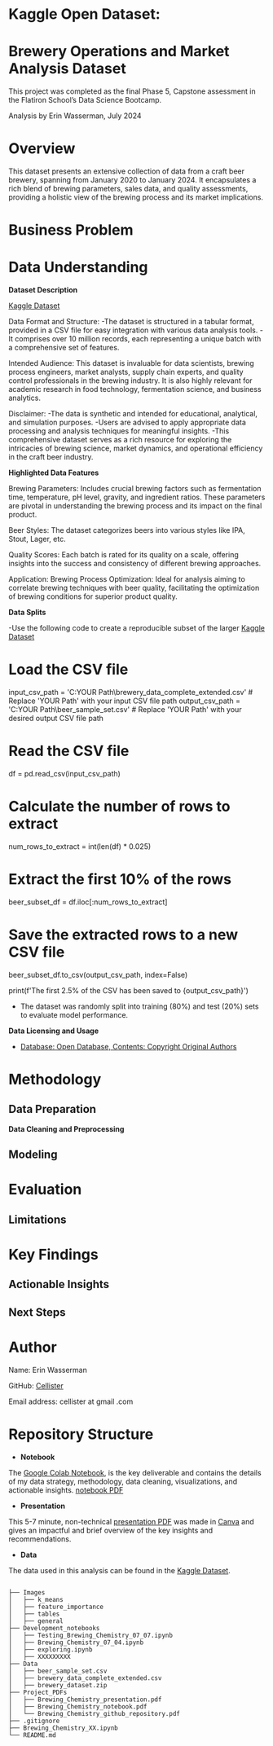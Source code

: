 # Kaggle Open Dataset: 
# Brewery Operations and Market Analysis Dataset

This project was completed as the final Phase 5, Capstone assessment in the Flatiron School’s Data Science Bootcamp. 

Analysis by Erin Wasserman, July 2024

# Overview

This dataset presents an extensive collection of data from a craft beer brewery, spanning from January 2020 to January 2024. It encapsulates a rich blend of brewing parameters, sales data, and quality assessments, providing a holistic view of the brewing process and its market implications.

# Business Problem


# Data Understanding

**Dataset Description**

[Kaggle Dataset](https://www.kaggle.com/datasets/ankurnapa/brewery-operations-and-market-analysis-dataset/data) <br>

Data Format and Structure:
-The dataset is structured in a tabular format, provided in a CSV file for easy integration with various data analysis tools.
-It comprises over 10 million records, each representing a unique batch with a comprehensive set of features.

Intended Audience:
This dataset is invaluable for data scientists, brewing process engineers, market analysts, supply chain experts, and quality control professionals in the brewing industry. It is also highly relevant for academic research in food technology, fermentation science, and business analytics.

Disclaimer:
-The data is synthetic and intended for educational, analytical, and simulation purposes.
-Users are advised to apply appropriate data processing and analysis techniques for meaningful insights.
-This comprehensive dataset serves as a rich resource for exploring the intricacies of brewing science, market dynamics, and operational efficiency in the craft beer industry.

**Highlighted Data Features**

Brewing Parameters: Includes crucial brewing factors such as fermentation time, temperature, pH level, gravity, and ingredient ratios. These parameters are pivotal in understanding the brewing process and its impact on the final product.

Beer Styles: The dataset categorizes beers into various styles like IPA, Stout, Lager, etc.

Quality Scores: Each batch is rated for its quality on a scale, offering insights into the success and consistency of different brewing approaches.

Application:
Brewing Process Optimization: Ideal for analysis aiming to correlate brewing techniques with beer quality, facilitating the optimization of brewing conditions for superior product quality.

**Data Splits**

-Use the following code to create a reproducible subset of the larger [Kaggle Dataset](https://www.kaggle.com/datasets/ankurnapa/brewery-operations-and-market-analysis-dataset/data) <br>
 
# Load the CSV file
input_csv_path = 'C:YOUR Path\\brewery_data_complete_extended.csv'  # Replace 'YOUR Path' with your input CSV file path
output_csv_path = 'C:YOUR Path\\beer_sample_set.csv'  # Replace 'YOUR Path' with your desired output CSV file path

# Read the CSV file
df = pd.read_csv(input_csv_path)

# Calculate the number of rows to extract
num_rows_to_extract = int(len(df) * 0.025)

# Extract the first 10% of the rows
beer_subset_df = df.iloc[:num_rows_to_extract]

# Save the extracted rows to a new CSV file
beer_subset_df.to_csv(output_csv_path, index=False)

print(f'The first 2.5% of the CSV has been saved to {output_csv_path}')

- The dataset was randomly split into training (80%) and test (20%) sets to evaluate model performance.

**Data Licensing and Usage**

- [Database: Open Database, Contents: Copyright Original Authors](https://creativecommons.org/licenses/by-nc/4.0/)

# Methodology

## Data Preparation

**Data Cleaning and Preprocessing**

## Modeling

# Evaluation

## Limitations

# Key Findings

## Actionable Insights

## Next Steps

# Author

Name: Erin Wasserman

GitHub: [Cellister](https://github.com/cellister)

Email address: cellister at gmail .com

# Repository Structure

* **Notebook**

The [Google Colab Notebook](https://github.com/cellister/Automated_Essay_Scoring/blob/main/automated_essay_scoring_06_18.ipynb), is the key deliverable and contains the details of my data strategy, methodology, data cleaning, visualizations, and actionable insights. [notebook PDF](https://github.com/cellister/Automated_Essay_Scoring/blob/main/Project_PDFs/automated_essay_scoring_notebook.pdf)

* **Presentation**

This 5-7 minute, non-technical [presentation PDF](https://github.com/cellister/Automated_Essay_Scoring/blob/main/Project_PDFs/automated_essay_scoring_presentation.pdf) was made in [Canva](https://www.canva.com/design/DAGH1bsu130/EECBDNF5RDqHKnpQhlo84g/edit?utm_content=DAGH1bsu130&utm_campaign=designshare&utm_medium=link2&utm_source=sharebutton) and gives an impactful and brief overview of the key insights and recommendations. 

* **Data**

The data used in this analysis can be found in the [Kaggle Dataset](https://www.kaggle.com/competitions/learning-agency-lab-automated-essay-scoring-2/data).

```

├── Images
│   ├── k_means
│   ├── feature_importance
│   ├── tables
│   ├── general
├── Development_notebooks
│   ├── Testing_Brewing_Chemistry_07_07.ipynb
│   ├── Brewing_Chemistry_07_04.ipynb
│   ├── exploring.ipynb
│   ├── XXXXXXXXX
├── Data
│   ├── beer_sample_set.csv
│   ├── brewery_data_complete_extended.csv
│   ├── brewery_dataset.zip
├── Project_PDFs
│   ├── Brewing_Chemistry_presentation.pdf
│   ├── Brewing_Chemistry_notebook.pdf
│   └── Brewing_Chemistry_github_repository.pdf
├── .gitignore
├── Brewing_Chemistry_XX.ipynb
└── README.md
```


